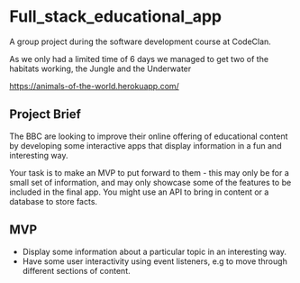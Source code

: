 # Full_stack_educational_app
A group project during the software development course at CodeClan.

As we only had a limited time of 6 days we managed to get two of the habitats working, the Jungle and the Underwater

https://animals-of-the-world.herokuapp.com/

## Project Brief
The BBC are looking to improve their online offering of educational content by developing some interactive apps that display information 
in a fun and interesting way.

Your task is to make an MVP to put forward to them - this may only be for a small set of information, and may only showcase some of the 
features to be included in the final app. You might use an API to bring in content or a database to store facts.

## MVP
- Display some information about a particular topic in an interesting way.
- Have some user interactivity using event listeners, e.g to move through different sections of content.

